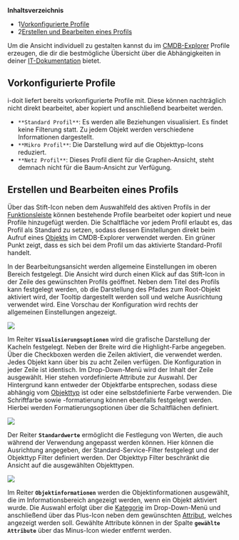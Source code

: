 **Inhaltsverzeichnis**

*   1[Vorkonfigurierte Profile](#ProfileimCMDBExplorer-VorkonfigurierteProfile)
*   2[Erstellen und Bearbeiten eines Profils](#ProfileimCMDBExplorer-ErstellenundBearbeiteneinesProfils)

Um die Ansicht individuell zu gestalten kannst du im [CMDB-Explorer](/display/de/CMDB-Explorer) Profile erzeugen, die dir die bestmögliche Übersicht über die Abhängigkeiten in deiner [IT-Dokumentation](/display/de/Glossar#Glossar-IT-Dokumentation) bietet.

Vorkonfigurierte Profile
------------------------

i-doit liefert bereits vorkonfigurierte Profile mit. Diese können nachträglich nicht direkt bearbeitet, aber kopiert und anschließend bearbeitet werden.

*   `**Standard Profil**`: Es werden alle Beziehungen visualisiert. Es findet keine Filterung statt. Zu jedem Objekt werden verschiedene Informationen dargestellt.
*   `**Mikro Profil**`: Die Darstellung wird auf die Objekttyp-Icons reduziert.
*   `**Netz Profil**`: Dieses Profil dient für die Graphen-Ansicht, steht demnach nicht für die Baum-Ansicht zur Verfügung.

Erstellen und Bearbeiten eines Profils
--------------------------------------

Über das Stift-Icon neben dem Auswahlfeld des aktiven Profils in der [Funktionsleiste](/display/de/CMDB-Explorer#CMDBExplorer-Funktionsleiste) können bestehende Profile bearbeitet oder kopiert und neue Profile hinzugefügt werden. Die Schaltfläche vor jedem Profil erlaubt es, das Profil als Standard zu setzen, sodass dessen Einstellungen direkt beim Aufruf eines [Objekts](/display/de/Glossar#Glossar-Objekt) im CMDB-Explorer verwendet werden. Ein grüner Punkt zeigt, dass es sich bei dem Profil um das aktivierte Standard-Profil handelt.

In der Bearbeitungsansicht werden allgemeine Einstellungen im oberen Bereich festgelegt. Die Ansicht wird durch einen Klick auf das Stift-Icon in der Zeile des gewünschten Profils geöffnet. Neben dem Titel des Profils kann festgelegt werden, ob die Darstellung des Pfades zum Root-Objekt aktiviert wird, der Tooltip dargestellt werden soll und welche Ausrichtung verwendet wird. Eine Vorschau der Konfiguration wird rechts der allgemeinen Einstellungen angezeigt.

![](/download/attachments/20709432/CMDB-Explorer%20Profil-allgemein.png?version=1&modificationDate=1451984648341&api=v2&effects=drop-shadow)

Im Reiter **`Visualisierungsoptionen`** wird die grafische Darstellung der Kacheln festgelegt. Neben der Breite wird die Highlight-Farbe angegeben. Über die Checkboxen werden die Zeilen aktiviert, die verwendet werden. Jedes Objekt kann über bis zu acht Zeilen verfügen. Die Konfiguration in jeder Zeile ist identisch. Im Drop-Down-Menü wird der Inhalt der Zeile ausgewählt. Hier stehen vordefinierte Attribute zur Auswahl. Der Hintergrund kann entweder der Objektfarbe entsprechen, sodass diese abhängig vom [Objekttyp](/display/de/Glossar#Glossar-Objekttyp) ist oder eine selbstdefinierte Farbe verwenden. Die Schriftfarbe sowie -formatierung können ebenfalls festgelegt werden. Hierbei werden Formatierungsoptionen über die Schaltflächen definiert.

![](/download/attachments/20709432/CMDB-Explorer-Visualisierung.png?version=1&modificationDate=1451984648325&api=v2&effects=drop-shadow)

Der Reiter **`Standardwerte`** ermöglicht die Festlegung von Werten, die auch während der Verwendung angepasst werden können. Hier können die Ausrichtung angegeben, der Standard-Service-Filter festgelegt und der Objekttyp Filter definiert werden. Der Objekttyp Filter beschränkt die Ansicht auf die ausgewählten Objekttypen.

![](/download/attachments/20709432/CMDB-Explorer-Standardwerte.png?version=1&modificationDate=1451984648289&api=v2&effects=drop-shadow)

Im Reiter **`Objektinformationen`** werden die Objektinformationen ausgewählt, die im Informationsbereich angezeigt werden, wenn ein Objekt aktiviert wurde. Die Auswahl erfolgt über die [Kategorie](/display/de/Glossar#Glossar-Kategorie) im Drop-Down-Menü und anschließend über das Plus-Icon neben dem gewünschten [Attribut](/display/de/Glossar#Glossar-Attribut), welches angezeigt werden soll. Gewählte Attribute können in der Spalte **`gewählte Attribute`** über das Minus-Icon wieder entfernt werden.